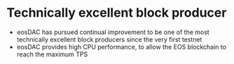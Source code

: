 **Technically excellent** block producer
===

 * eosDAC has pursued continual improvement to be one of the most technically excellent block producers since the very first testnet
 * eosDAC provides high CPU performance, to allow the EOS blockchain to reach the maximum TPS
